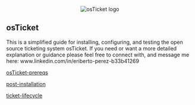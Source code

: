 <p align="center">
<img src="https://i.imgur.com/Clzj7Xs.png" alt="osTicket logo"/>
</p>
<h2>osTicket</h2>
<p>
This is a simplified guide for installing, configuring, and testing the open source ticketing system osTicket.
If you need or want a more detailed explanation or guidance please feel free to connect with, and message me here: www.linkedin.com/in/eriberto-perez-b33b41269
</p>

[osTicket-prereqs](https://github.com/EribertoPerez/OsTicket/blob/main/osticket-prereqs.md)

[post-installation](https://github.com/EribertoPerez/OsTicket/blob/main/post-installation.md)

[ticket-lifecycle](https://github.com/EribertoPerez/OsTicket/blob/main/ticket-lifecycle.md)
